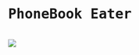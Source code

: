 <h1 style="font-family:monospace;">PhoneBook Eater</h1>
<br><img src="https://user-images.githubusercontent.com/86317606/128395807-b5d51bfd-68f6-4f89-a94f-5e67e0d1f987.png">
